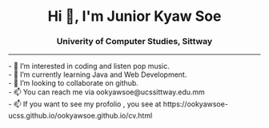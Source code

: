 <h1 align="center">Hi 👋, I'm Junior Kyaw Soe</h1>
<h3 align="center">Univerity of Computer Studies, Sittway</h3>
<hr>
- 👀 I’m interested in coding and listen pop music.<br>
- 🌱 I’m currently learning Java and Web Development.<br>
- 💞️ I’m looking to collaborate on github.<br>
- 📫 You can reach me via ookyawsoe@ucssittway.edu.mm<br>
- 📫 If you want to see my profolio , you see at  https://ookyawsoe-ucss.github.io/ookyawsoe.github.io/cv.html
<!---
juniorkyawsoe/juniorkyawsoe is a ✨ special ✨ repository because its `README.md` (this file) appears on your GitHub profile.
You can click the Preview link to take a look at your changes.
--->
